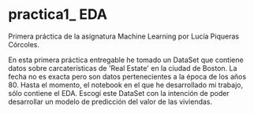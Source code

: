 # practica1_ EDA

Primera práctica de la asignatura Machine Learning por Lucía Piqueras Córcoles.

En esta primera práctica entregable he tomado un DataSet que contiene datos sobre carcaterísticas de 'Real Estate' en la ciudad de Boston. La fecha no es exacta pero son datos pertenecientes a la época de los años 80. Hasta el momento, el notebook en el que he desarrollado mi trabajo, sólo contiene el EDA. Escogí este DataSet con la intención de poder desarrollar un modelo de predicción del valor de las viviendas. 
